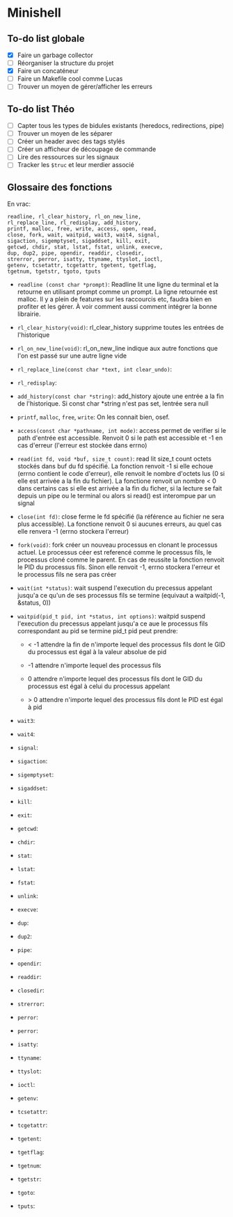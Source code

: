 # Minishell
## To-do list globale
- [x] Faire un garbage collector
- [ ] Réorganiser la structure du projet
- [x] Faire un concaténeur
- [ ] Faire un Makefile cool comme Lucas
- [ ] Trouver un moyen de gérer/afficher les erreurs
## To-do list Théo
- [ ] Capter tous les types de bidules existants (heredocs, redirections, pipe)
- [ ] Trouver un moyen de les séparer
- [ ] Créer un header avec des tags stylés
- [ ] Créer un afficheur de découpage de commande
- [ ] Lire des ressources sur les signaux
- [ ] Tracker les `$truc` et leur merdier associé

## Glossaire des fonctions
En vrac:
```
readline, rl_clear_history, rl_on_new_line,
rl_replace_line, rl_redisplay, add_history,
printf, malloc, free, write, access, open, read,
close, fork, wait, waitpid, wait3, wait4, signal,
sigaction, sigemptyset, sigaddset, kill, exit,
getcwd, chdir, stat, lstat, fstat, unlink, execve,
dup, dup2, pipe, opendir, readdir, closedir,
strerror, perror, isatty, ttyname, ttyslot, ioctl,
getenv, tcsetattr, tcgetattr, tgetent, tgetflag,
tgetnum, tgetstr, tgoto, tputs
```
- `readline (const char *prompt)`: Readline lit une ligne du terminal et la retourne en utilisant prompt comme un prompt. La ligne retournée est malloc. Il y a plein de features sur les raccourcis etc, faudra bien en profiter et les gérer.
À voir comment aussi comment intégrer la bonne librairie.
- `rl_clear_history(void)`: rl_clear_history supprime toutes les entrées de l'historique
- `rl_on_new_line(void)`: rl_on_new_line indique aux autre fonctions que l'on est passé sur une autre ligne vide
- `rl_replace_line(const char *text, int clear_undo)`:
- `rl_redisplay`:
- `add_history(const char *string)`: add_history ajoute une entrée a la fin de l'historique. Si const char *string n'est pas set, lentrée sera null
- `printf`, `malloc`, `free`, `write`: On les connait bien, osef.
- `access(const char *pathname, int mode)`: access permet de verifier si le path d'entrée est accessible. Renvoit 0 si le path est accessible et -1 en cas d'erreur (l'erreur est stockée dans errno)
- `read(int fd, void *buf, size_t count)`: read lit size_t count octets stockés dans buf du fd spécifié. La fonction renvoit -1 si elle echoue (errno contient le code d'erreur), elle renvoit le nombre d'octets lus (0 si elle est arrivée a la fin du fichier). La fonctione renvoit un nombre < 0 dans certains cas si elle est arrivée a la fin du ficher, si la lecture se fait depuis un pipe ou le terminal ou alors si read() est interompue par un signal
- `close(int fd)`: close ferme le fd spécifié (la référence au fichier ne sera plus accessible). La fonctione renvoit 0 si aucunes erreurs, au quel cas elle renvera -1 (errno stockera l'erreur)
- `fork(void)`: fork créer un nouveau processus en clonant le processus actuel. Le processus céer est referencé comme le processus fils, le processus cloné comme le parent. En cas de reussite la fonction renvoit le PID du processus fils. Sinon elle renvoit -1, errno stockera l'erreur et le processus fils ne sera pas créer
- `wait(int *status)`: wait suspend l'execution du precessus appelant jusqu'a ce qu'un de ses processus fils se termine (equivaut a  waitpid(-1, &status, 0))
- `waitpid(pid_t pid, int *status, int options)`: waitpid suspend l'execution du precessus appelant jusqu'a ce aue le processus fils correspondant au pid se termine
pid_t pid peut prendre:

  - < -1 attendre la fin de n'importe lequel des processus fils dont le GID du processus est égal à la valeur absolue de pid

  - -1 attendre n'importe lequel des processus fils

  - 0 attendre n'importe lequel des processus fils dont le GID du processus est égal à celui du processus appelant

  - \> 0 attendre n'importe lequel des processus fils dont le PID est égal à pid
- `wait3`:
- `wait4`:
- `signal`:
- `sigaction`:
- `sigemptyset`:
- `sigaddset`:
- `kill`:
- `exit`:
- `getcwd`:
- `chdir`:
- `stat`:
- `lstat`:
- `fstat`:
- `unlink`:
- `execve`:
- `dup`:
- `dup2`:
- `pipe`:
- `opendir`:
- `readdir`:
- `closedir`:
- `strerror`:
- `perror`:
- `perror`:
- `isatty`:
- `ttyname`:
- `ttyslot`:
- `ioctl`:
- `getenv`:
- `tcsetattr`:
- `tcgetattr`:
- `tgetent`:
- `tgetflag`:
- `tgetnum`:
- `tgetstr`:
- `tgoto`:
- `tputs`:
